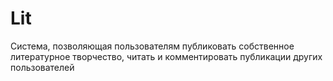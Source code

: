 # Lit
Система, позволяющая пользователям публиковать собственное литературное творчество, читать и комментировать публикации других пользователей
